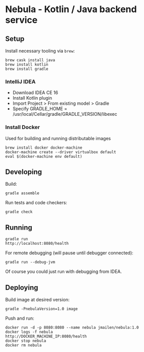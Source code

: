# Nebula - Kotlin / Java backend service

## Setup

Install necessary tooling via `brew`:

    brew cask install java
    brew install kotlin
    brew install gradle

### IntelliJ IDEA

- Download IDEA CE 16
- Install Kotlin plugin
- Import Project > From existing model > Gradle
- Specify GRADLE_HOME = /usr/local/Cellar/gradle/GRADLE_VERSION/libexec

### Install Docker

Used for building and running distributable images

    brew install docker docker-machine
    docker-machine create --driver virtualbox default
    eval $(docker-machine env default)

## Developing

Build:

    gradle assemble

Run tests and code checkers:

    gradle check

## Running

    gradle run
    http://localhost:8080/health

For remote debugging (will pause until debugger connected):

    gradle run --debug-jvm

Of course you could just run with debugging from IDEA.

## Deploying

Build image at desired version:

    gradle -PnebulaVersion=1.0 image

Push and run:

    docker run -d -p 8080:8080 --name nebula jmailen/nebula:1.0
    docker logs -f nebula
    http://DOCKER_MACHINE_IP:8080/health
    docker stop nebula
    docker rm nebula
